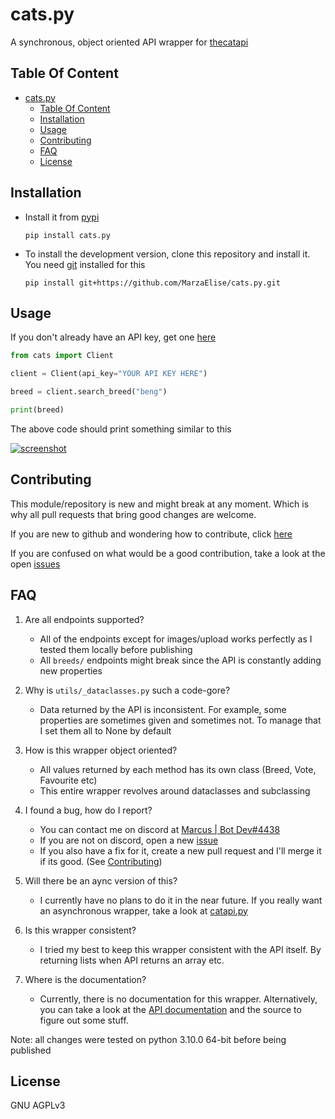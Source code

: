 # cats.py

A synchronous, object oriented API wrapper for [thecatapi](https://thecatapi.com)

## Table Of Content

- [cats.py](#catspy)
  - [Table Of Content](#table-of-content)
  - [Installation](#installation)
  - [Usage](#usage)
  - [Contributing](#contributing)
  - [FAQ](#faq)
  - [License](#license)

## Installation

- Install it from [pypi](https://pypi.org/project/cats.py)

   ```shell
   pip install cats.py
   ```

- To install the development version,
clone this repository and install it. You need [git](https://git-scm.com) installed for this

   ```shell
   pip install git+https://github.com/MarzaElise/cats.py.git
   ```

## Usage

If you don't already have an API key, get one [here](https://thecatapi.com/)

```py
from cats import Client

client = Client(api_key="YOUR API KEY HERE")

breed = client.search_breed("beng")

print(breed)
```

The above code should print something similar to this

[![screenshot](https://media.discordapp.net/attachments/887217168276656191/896471930557853736/unknown.png?width=1024&height=131)](https://media.discordapp.net/attachments/887217168276656191/896471930557853736/unknown.png?width=1024&height=131)

## Contributing

This module/repository is new and might break at any moment. Which is why all pull requests that bring
good changes are welcome.

If you are new to github and wondering how to contribute, click [here](https://github.com/firstcontributions/first-contributions)

If you are confused on what would be a good contribution, take a look at the open [issues](https://github.com/MarzaElise/cats.py/issues)

## FAQ

1. Are all endpoints supported?

   - All of the endpoints except for images/upload works perfectly as I tested them locally before publishing
   - All `breeds/` endpoints might break since the API is constantly adding new properties

2. Why is `utils/_dataclasses.py` such a code-gore?

   - Data returned by the API is inconsistent. For example, some properties are sometimes given and
    sometimes not. To manage that I set them all to None by default

3. How is this wrapper object oriented?

   - All values returned by each method has its own class (Breed, Vote, Favourite etc)
   - This entire wrapper revolves around dataclasses and subclassing

4. I found a bug, how do I report?

   - You can contact me on discord at [Marcus | Bot Dev#4438](https://discord.com/users/754557382708822137)
   - If you are not on discord, open a new [issue](https://github.com/MarzaElise/cats.py/issues)
   - If you also have a fix for it, create a new pull request and I'll merge it if its good. (See [Contributing](#contributing))

5. Will there be an aync version of this?

   - I currently have no plans to do it in the near future. If you really want an asynchronous wrapper,
   take a look at [catapi.py](https://github.com/ephreal/catapi.py)

6. Is this wrapper consistent?

   - I tried my best to keep this wrapper consistent with the API itself. By returning lists when API
     returns an array etc.

7. Where is the documentation?

   - Currently, there is no documentation for this wrapper. Alternatively, you can take a look at the
     [API documentation](https://docs.thecatapi.com) and the source to figure out some stuff.

Note: all changes were tested on python 3.10.0 64-bit before being published

## License

GNU AGPLv3
